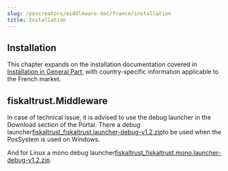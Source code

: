 ```yaml
---
slug: /poscreators/middleware-doc/france/installation
title: Installation
---
```


## Installation

This chapter expands on the installation documentation covered in [Installation in General Part](../../general/installation/installation.md), with country-specific information applicable to the French market. 

## fiskaltrust.Middleware

In case of technical issue, it is advised to use the debug launcher in the Download section of the Portal.
There a debug launcher[fiskaltrust_fiskaltrust.launcher-debug-v1.2.zip](https://github.com/fiskaltrust/interface-doc/files/12484702/fiskaltrust_fiskaltrust.launcher-debug-v1.2.zip)to be used when the PosSystem is used on Windows.

And for Linux a mono debug launcher[fiskaltrust_fiskaltrust.mono.launcher-debug-v1.2.zip](https://github.com/fiskaltrust/interface-doc/files/12484716/fiskaltrust_fiskaltrust.mono.launcher-debug-v1.2.zip).


